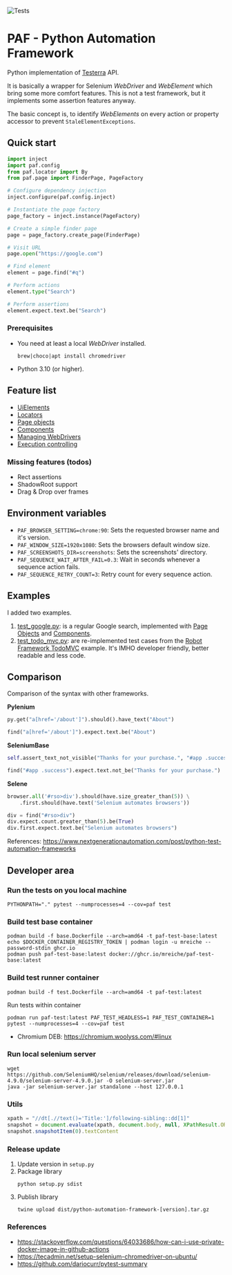 ![Tests](https://github.com/mreiche/python-automation-framework/actions/workflows/tests.yml/badge.svg)

# PAF - Python Automation Framework

Python implementation of [Testerra](https://github.com/telekom/testerra) API.

It is basically a wrapper for Selenium *WebDriver* and *WebElement* which bring some more comfort features.
This is not a test framework, but it implements some assertion features anyway.

The basic concept is, to identify *WebElements* on every action or property accessor to prevent `StaleElementExceptions`.

## Quick start

```python
import inject
import paf.config
from paf.locator import By
from paf.page import FinderPage, PageFactory

# Configure dependency injection
inject.configure(paf.config.inject)

# Instantiate the page factory
page_factory = inject.instance(PageFactory)

# Create a simple finder page
page = page_factory.create_page(FinderPage)

# Visit URL
page.open("https://google.com")

# Find element
element = page.find("#q")

# Perform actions
element.type("Search")

# Perform assertions
element.expect.text.be("Search")
```

### Prerequisites

- You need at least a local *WebDriver* installed.
   ```shell
   brew|choco|apt install chromedriver
   ```

- Python 3.10 (or higher).

## Feature list

- [UiElements](doc/uielement.md)
- [Locators](doc/locators.md)
- [Page objects](doc/pages.md)
- [Components](doc/components.md)
- [Managing WebDrivers](doc/webdriver.md)
- [Execution controlling](doc/control.md)

### Missing features (todos)

- Rect assertions
- ShadowRoot support
- Drag & Drop over frames

## Environment variables

* `PAF_BROWSER_SETTING=chrome:90`: Sets the requested browser name and it's version.
* `PAF_WINDOW_SIZE=1920x1080`: Sets the browsers default window size.
* `PAF_SCREENSHOTS_DIR=screenshots`: Sets the screenshots' directory.
* `PAF_SEQUENCE_WAIT_AFTER_FAIL=0.3`: Wait in seconds whenever a sequence action fails. 
* `PAF_SEQUENCE_RETRY_COUNT=3`: Retry count for every sequence action.

## Examples

I added two examples.

1. [test_google.py](examples/test_google.py): is a regular Google search, implemented with [Page Objects](doc/pages.md) and [Components](doc/components.md). 
2. [test_todo_mvc.py](examples/test_todo_mvc.py): are re-implemented test cases from the [Robot Framework TodoMVC](https://docs.robotframework.org/docs/examples/todo) example. It's IMHO developer friendly, better readable and less code. 


## Comparison

Comparison of the syntax with other frameworks.

**Pylenium**
```python
py.get("a[href='/about']").should().have_text("About")
```
```python
find("a[href='/about']").expect.text.be("About")
```
**SeleniumBase**
```python
self.assert_text_not_visible("Thanks for your purchase.", "#app .success")
```
```python
find("#app .success").expect.text.not_be("Thanks for your purchase.")
```
**Selene**
```python
browser.all('#rso>div').should(have.size_greater_than(5)) \
    .first.should(have.text('Selenium automates browsers'))
```
```python
div = find("#rso>div")
div.expect.count.greater_than(5).be(True)
div.first.expect.text.be("Selenium automates browsers")
```

References: https://www.nextgenerationautomation.com/post/python-test-automation-frameworks

## Developer area

### Run the tests on you local machine
```shell
PYTHONPATH="." pytest --numprocesses=4 --cov=paf test
```

### Build test base container
```shell
podman build -f base.Dockerfile --arch=amd64 -t paf-test-base:latest
echo $DOCKER_CONTAINER_REGISTRY_TOKEN | podman login -u mreiche --password-stdin ghcr.io
podman push paf-test-base:latest docker://ghcr.io/mreiche/paf-test-base:latest
```

### Build test runner container
```shell
podman build -f test.Dockerfile --arch=amd64 -t paf-test:latest
```
Run tests within container
```shell
podman run paf-test:latest PAF_TEST_HEADLESS=1 PAF_TEST_CONTAINER=1 pytest --numprocesses=4 --cov=paf test
```

- Chromium DEB: https://chromium.woolyss.com/#linux

### Run local selenium server
```shell
wget https://github.com/SeleniumHQ/selenium/releases/download/selenium-4.9.0/selenium-server-4.9.0.jar -O selenium-server.jar
java -jar selenium-server.jar standalone --host 127.0.0.1
```

### Utils

```javascript
xpath = "//dt[.//text()='Title:']/following-sibling::dd[1]"
snapshot = document.evaluate(xpath, document.body, null, XPathResult.ORDERED_NODE_SNAPSHOT_TYPE)
snapshot.snapshotItem(0).textContent
```

### Release update
1. Update version in `setup.py`
2. Package library
    ```shell
    python setup.py sdist
    ```
3. Publish library
    ```shell
    twine upload dist/python-automation-framework-[version].tar.gz
    ```

### References
- https://stackoverflow.com/questions/64033686/how-can-i-use-private-docker-image-in-github-actions
- https://tecadmin.net/setup-selenium-chromedriver-on-ubuntu/
- https://github.com/dariocurr/pytest-summary
